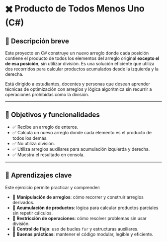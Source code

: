 # ✖️ Producto de Todos Menos Uno (C#)

## 🎯 Descripción breve

Este proyecto en C# construye un nuevo arreglo donde cada posición contiene el producto de todos los elementos del arreglo original **excepto el de esa posición**, sin utilizar división. Es una solución eficiente que utiliza dos recorridos para calcular productos acumulados desde la izquierda y la derecha.

Está dirigido a estudiantes, docentes y personas que desean aprender técnicas de optimización con arreglos y lógica algorítmica sin recurrir a operaciones prohibidas como la división.

---

## 📌 Objetivos y funcionalidades

- ✅ Recibe un arreglo de enteros.
- ✅ Calcula un nuevo arreglo donde cada elemento es el producto de todos los demás.
- ✅ No utiliza división.
- ✅ Utiliza arreglos auxiliares para acumulación izquierda y derecha.
- ✅ Muestra el resultado en consola.

---

## 🧠 Aprendizajes clave

Este ejercicio permite practicar y comprender:

- 🔢 **Manipulación de arreglos**: cómo recorrer y construir arreglos derivados.
- 🔁 **Acumulación de productos**: lógica para calcular productos parciales sin repetir cálculos.
- 🚫 **Restricción de operaciones**: cómo resolver problemas sin usar división.
- 🧮 **Control de flujo**: uso de bucles `for` y estructuras auxiliares.
- 🧪 **Buenas prácticas**: mantener el código modular, legible y eficiente.
